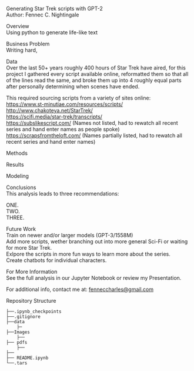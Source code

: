 
Generating Star Trek scripts with GPT-2<br>
Author: Fennec C. Nightingale<br>

Overview<br>
Using python to generate life-like text <br>

Business Problem<br>
Writing hard, <br>


Data<br>
Over the last 50+ years roughly 400 hours of Star Trek have aired, for this project I gathered every script available online, reformatted them so that all of the lines read the same, and broke them up into 4 roughly equal parts after personally determining when scenes have ended. <br>

This required sourcing scripts from a variety of sites online: <br>
https://www.st-minutiae.com/resources/scripts/<br>
http://www.chakoteya.net/StarTrek/<br>
https://scifi.media/star-trek/transcripts/<br>
https://subslikescript.com/ (Names not listed, had to rewatch all recent series and hand enter names as people spoke)<br>
https://scrapsfromtheloft.com/ (Names partially listed, had to rewatch all recent series and hand enter names)<br>

Methods<br>

Results<br>

Modeling<br>

Conclusions<br>
This analysis leads to three recommendations:<br>

ONE. <br>
TWO. <br>
THREE. <br>

Future Work<br>
Train on newer and/or larger models (GPT-3/1558M)<br>
Add more scripts, wether branching out into more general Sci-Fi or waiting for more Star Trek. <br>
Exlpore the scripts in more fun ways to learn more about the series. <br>
Create chatbots for individual characters. <br> 

For More Information<br>
See the full analysis in our Jupyter Notebook or review my Presentation.<br>

For additional info, contact me at: fenneccharles@gmail.com<br>

Repository Structure<br>
```
├──.ipynb_checkpoints
├──.gitignore
├──data
    ├─
├──Images
    ├── 
├── pdfs
    ├──
├──
├── README.ipynb
└──.tars
